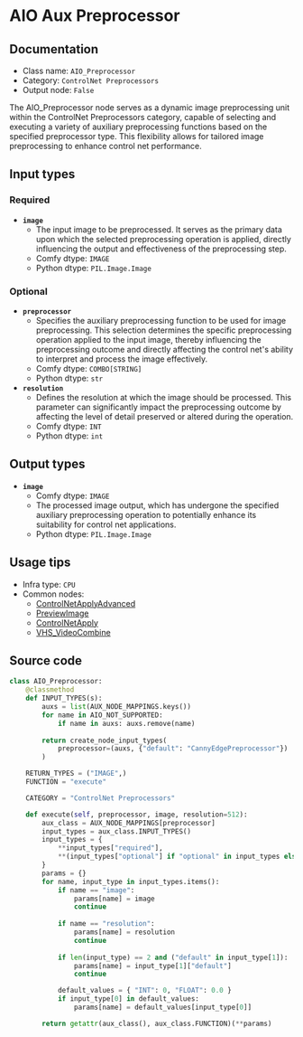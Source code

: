 # AIO Aux Preprocessor
## Documentation
- Class name: `AIO_Preprocessor`
- Category: `ControlNet Preprocessors`
- Output node: `False`

The AIO_Preprocessor node serves as a dynamic image preprocessing unit within the ControlNet Preprocessors category, capable of selecting and executing a variety of auxiliary preprocessing functions based on the specified preprocessor type. This flexibility allows for tailored image preprocessing to enhance control net performance.
## Input types
### Required
- **`image`**
    - The input image to be preprocessed. It serves as the primary data upon which the selected preprocessing operation is applied, directly influencing the output and effectiveness of the preprocessing step.
    - Comfy dtype: `IMAGE`
    - Python dtype: `PIL.Image.Image`
### Optional
- **`preprocessor`**
    - Specifies the auxiliary preprocessing function to be used for image preprocessing. This selection determines the specific preprocessing operation applied to the input image, thereby influencing the preprocessing outcome and directly affecting the control net's ability to interpret and process the image effectively.
    - Comfy dtype: `COMBO[STRING]`
    - Python dtype: `str`
- **`resolution`**
    - Defines the resolution at which the image should be processed. This parameter can significantly impact the preprocessing outcome by affecting the level of detail preserved or altered during the operation.
    - Comfy dtype: `INT`
    - Python dtype: `int`
## Output types
- **`image`**
    - Comfy dtype: `IMAGE`
    - The processed image output, which has undergone the specified auxiliary preprocessing operation to potentially enhance its suitability for control net applications.
    - Python dtype: `PIL.Image.Image`
## Usage tips
- Infra type: `CPU`
- Common nodes:
    - [ControlNetApplyAdvanced](../../Comfy/Nodes/ControlNetApplyAdvanced.md)
    - [PreviewImage](../../Comfy/Nodes/PreviewImage.md)
    - [ControlNetApply](../../Comfy/Nodes/ControlNetApply.md)
    - [VHS_VideoCombine](../../ComfyUI-VideoHelperSuite/Nodes/VHS_VideoCombine.md)



## Source code
```python
class AIO_Preprocessor:
    @classmethod
    def INPUT_TYPES(s):
        auxs = list(AUX_NODE_MAPPINGS.keys())
        for name in AIO_NOT_SUPPORTED:
            if name in auxs: auxs.remove(name)
        
        return create_node_input_types(
            preprocessor=(auxs, {"default": "CannyEdgePreprocessor"})
        )

    RETURN_TYPES = ("IMAGE",)
    FUNCTION = "execute"

    CATEGORY = "ControlNet Preprocessors"

    def execute(self, preprocessor, image, resolution=512):
        aux_class = AUX_NODE_MAPPINGS[preprocessor]
        input_types = aux_class.INPUT_TYPES()
        input_types = {
            **input_types["required"], 
            **(input_types["optional"] if "optional" in input_types else {})
        }
        params = {}
        for name, input_type in input_types.items():
            if name == "image":
                params[name] = image
                continue
            
            if name == "resolution":
                params[name] = resolution
                continue
            
            if len(input_type) == 2 and ("default" in input_type[1]):
                params[name] = input_type[1]["default"]
                continue

            default_values = { "INT": 0, "FLOAT": 0.0 }
            if input_type[0] in default_values:
                params[name] = default_values[input_type[0]]

        return getattr(aux_class(), aux_class.FUNCTION)(**params)

```
